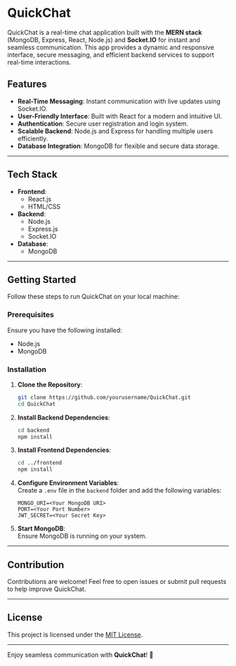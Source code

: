 # QuickChat  

QuickChat is a real-time chat application built with the **MERN stack** (MongoDB, Express, React, Node.js) and **Socket.IO** for instant and seamless communication. This app provides a dynamic and responsive interface, secure messaging, and efficient backend services to support real-time interactions.  

## Features  
- **Real-Time Messaging**: Instant communication with live updates using Socket.IO.  
- **User-Friendly Interface**: Built with React for a modern and intuitive UI.  
- **Authentication**: Secure user registration and login system.  
- **Scalable Backend**: Node.js and Express for handling multiple users efficiently.  
- **Database Integration**: MongoDB for flexible and secure data storage.  

---

## Tech Stack  
- **Frontend**:  
  - React.js  
  - HTML/CSS  
- **Backend**:  
  - Node.js  
  - Express.js  
  - Socket.IO  
- **Database**:  
  - MongoDB  

---

## Getting Started  

Follow these steps to run QuickChat on your local machine:  

### Prerequisites  
Ensure you have the following installed:  
- Node.js  
- MongoDB  

### Installation  
1. **Clone the Repository**:  
   ```bash  
   git clone https://github.com/yourusername/QuickChat.git  
   cd QuickChat  
   ```  

2. **Install Backend Dependencies**:  
   ```bash  
   cd backend  
   npm install  
   ```  

3. **Install Frontend Dependencies**:  
   ```bash  
   cd ../frontend  
   npm install  
   ```  

4. **Configure Environment Variables**:  
   Create a `.env` file in the `backend` folder and add the following variables:  
   ```
   MONGO_URI=<Your MongoDB URI>  
   PORT=<Your Port Number>
   JWT_SECRET=<Your Secret Key>  
   ```  

5. **Start MongoDB**:  
   Ensure MongoDB is running on your system.  


---

## Contribution  
Contributions are welcome! Feel free to open issues or submit pull requests to help improve QuickChat.  

---

## License  
This project is licensed under the [MIT License](LICENSE).  

---

Enjoy seamless communication with **QuickChat**! 🚀  
